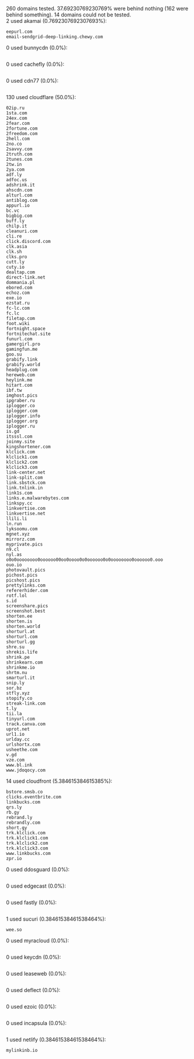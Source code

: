 260 domains tested. 37.69230769230769% were behind nothing (162 were behind something). 14 domains could not be tested.<br>
2 used akamai (0.7692307692307693%):
```
eepurl.com
email-sendgrid-deep-linking.chewy.com
```

0 used bunnycdn (0.0%):
```

```

0 used cachefly (0.0%):
```

```

0 used cdn77 (0.0%):
```

```

130 used cloudflare (50.0%):
```
02ip.ru
1sta.com
24ex.com
2fear.com
2fortune.com
2freedom.com
2hell.com
2no.co
2savvy.com
2truth.com
2tunes.com
2tw.in
2ya.com
adf.ly
adfoc.us
adshrink.it
ahscdn.com
alturl.com
antiblog.com
appurl.io
bc.vc
bigbig.com
buff.ly
chilp.it
cleanuri.com
cli.re
click.discord.com
clk.asia
clk.sh
clks.pro
cutt.ly
cuty.io
dealtap.com
direct-link.net
dommania.pl
ebored.com
echoz.com
exe.io
ezstat.ru
fc-lc.com
fc.lc
filetap.com
foot.wiki
fortnight.space
fortnitechat.site
funurl.com
gamergirl.pro
gamingfun.me
goo.su
grabify.link
grabify.world
headplug.com
hereweb.com
heylink.me
hitart.com
ibf.tw
imghost.pics
ipgraber.ru
iplogger.co
iplogger.com
iplogger.info
iplogger.org
iplogger.ru
is.gd
itsssl.com
joinmy.site
kingshortener.com
klclick.com
klclick1.com
klclick2.com
klclick3.com
link-center.net
link-split.com
link.sbstck.com
link.tnlink.in
link1s.com
links.e.malwarebytes.com
linkspy.cc
linkvertise.com
linkvertise.net
llili.li
ln.run
lyksoomu.com
mgnet.xyz
mirrorz.com
myprivate.pics
n9.cl
nyl.as
o0o0oooooooo0oooooo00oo0oooo0o0oooooo0o0oooooooo0oooooo0.ooo
ouo.io
photovault.pics
pichost.pics
picshost.pics
prettylinks.com
refererhider.com
rotf.lol
s.id
screenshare.pics
screenshot.best
shorten.ee
shorten.is
shorten.world
shorturl.at
shorturl.com
shorturl.gg
shre.su
shrekis.life
shrink.pe
shrinkearn.com
shrinkme.io
shrtm.nu
smarturl.it
snip.ly
sor.bz
stfly.xyz
stopify.co
streak-link.com
t.ly
tii.la
tinyurl.com
track.canva.com
uprot.net
url1.io
urlday.cc
urlshortx.com
usheethe.com
v.gd
vze.com
www.bl.ink
www.jdoqocy.com
```

14 used cloudfront (5.384615384615385%):
```
bstore.smsb.co
clicks.eventbrite.com
linkbucks.com
qrs.ly
rb.gy
rebrand.ly
rebrandly.com
short.gy
trk.klclick.com
trk.klclick1.com
trk.klclick2.com
trk.klclick3.com
www.linkbucks.com
zpr.io
```

0 used ddosguard (0.0%):
```

```

0 used edgecast (0.0%):
```

```

0 used fastly (0.0%):
```

```

1 used sucuri (0.38461538461538464%):
```
wee.so
```

0 used myracloud (0.0%):
```

```

0 used keycdn (0.0%):
```

```

0 used leaseweb (0.0%):
```

```

0 used deflect (0.0%):
```

```

0 used ezoic (0.0%):
```

```

0 used incapsula (0.0%):
```

```

1 used netlify (0.38461538461538464%):
```
mylinkinb.io
```

